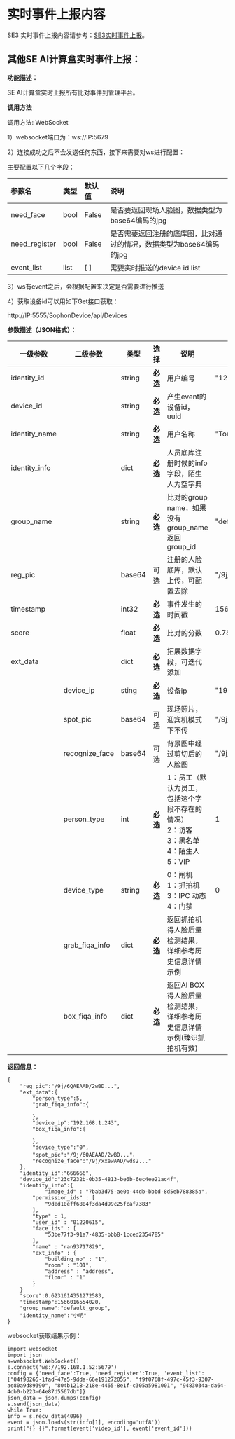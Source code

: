 # 实时事件上报内容

SE3 实时事件上报内容请参考：[SE3实时事件上报](../../../../../zh/V2R4C01/api-lie-biao/1.-ji-yu-rabbit-mq-de-duan-yun-dui-jie-shuo-ming/7.-she-bei-shang-bao-xin-xi-de-jie-kou-gui-fan/7.1-shi-shi-shi-jian-shang-bao-nei-rong.md)。

## 其他SE AI计算盒实时事件上报：

**功能描述：**

SE AI计算盒实时上报所有比对事件到管理平台。

**调用方法**

调用方法: WebSocket

1）websocket端口为：ws://IP:5679

2）连接成功之后不会发送任何东西，接下来需要对ws进行配置：

主要配置以下几个字段：

| 参数名        | 类型 | 默认值 | 说明                                                         |
| :------------ | :--- | :----- | :----------------------------------------------------------- |
| need_face     | bool | False  | 是否要返回现场人脸图，数据类型为base64编码的jpg              |
| need_register | bool | False  | 是否需要返回注册的底库图，比对通过的情况，数据类型为base64编码的jpg |
| event_list    | list | [ ]    | 需要实时推送的device id list                                 |

3）ws有event之后，会根据配置来决定是否需要进行推送

4）获取设备id可以用如下Get接口获取：

http://IP:5555/SophonDevice/api/Devices

**参数描述（JSON格式）：**

| **一级参数**  | **二级参数**   | **类型** | **选择** | **说明**                                                     |  举例  |
| ------------- | -------------- | -------- | -------- | ------------------------------------------------------------ | --------------------------------- |
| identity_id   |                | string   | **必选** | 用户编号                                                     | "12345565"                        |
| device_id | | string | **必选** | 产生event的设备id，uuid |  |
| identity_name |                | string   | **必选** | 用户名称                                                     | "Tom"                             |
| identity_info | | dict | **必选** | 人员底库注册时候的info字段，陌生人为空字典 |  |
| group_name    |                | string   | **必选** | 比对的group name，如果没有group_name返回group_id             | "default_group"                   |
| reg_pic       |                | base64   | 可选     | 注册的人脸底库，默认上传，可配置去除                         | "/9j/6QAEAAD/2wBD..."             |
| timestamp     |                | int32    | **必选** | 事件发生的时间戳                                             | 1565771454932                     |
| score         |                | float    | **必选** | 比对的分数                                                   | 0.78                              |
| ext_data      |                | dict     | **必选** | 拓展数据字段，可迭代添加                                     |                                   |
|               | device_ip      | sting    | **必选** | 设备ip                                                       | "192.168.1.101"                   |
|               | spot_pic       | base64   | 可选     | 现场照片，迎宾机模式下不传                                   | "/9j/6QAEAAD/2wBD..."             |
| | recognize_face | base64 | 可选 | 背景图中经过剪切后的人脸图 | "/9j/xxewAAD/wds2..." |
|               | person_type    | int      | **必选** | 1：员工（默认为员工，包括这个字段不存在的情况）<br />2：访客<br />3：黑名单<br />4：陌生人<br />5：VIP | 1                                 |
|               | device_type    | string   | **必选** | 0：闸机 <br />1：抓拍机 <br />3：IPC 动态 <br />4：门禁 | 0                                 |
|               | grab_fiqa_info | dict     | **必选** | 返回抓拍机得人脸质量检测结果，详细参考历史信息详情示例       |                                   |
|               | box_fiqa_info  | dict     | **必选** | 返回AI BOX得人脸质量检测结果，详细参考历史信息详情示例(臻识抓拍机有效) |                                   |

**返回信息：**

```
{
    "reg_pic":"/9j/6QAEAAD/2wBD...",
    "ext_data":{
        "person_type":5,
        "grab_fiqa_info":{

        },
        "device_ip":"192.168.1.243",
        "box_fiqa_info":{

        },
        "device_type":"0",
        "spot_pic":"/9j/6QAEAAD/2wBD..."，
        "recognize_face":"/9j/xxewAAD/wds2..."
    },
    "identity_id":"666666",
    "device_id":"23c7232b-0b35-4813-be6b-6ec4ee21ac4f",
    "identity_info":{
            "image_id" : "7bab3d75-ae0b-44db-bbbd-8d5eb788385a",
        "permission_ids" : [ 
            "9ded10eff6804f3da4d99c25fcaf7383"
        ],
        "type" : 1,
        "user_id" : "01220615",
        "face_ids" : [ 
            "53be77f3-91a7-4835-bbb8-1cced2354785"
        ],
        "name" : "ran93717829",
        "ext_info" : {
            "building_no" : "1",
            "room" : "101",
            "address" : "address",
            "floor" : "1"
        }
    }
    "score":0.6231614351272583,
    "timestamp":1566016554020,
    "group_name":"default_group",
    "identity_name":"小明"
}
```



websocket获取结果示例：

```
import websocket
import json
s=websocket.WebSocket()
s.connect('ws://192.168.1.52:5679')
config = {'need_face':True, 'need_register':True, 'event_list':["04f98265-1fad-47e5-9dda-66e191272055", "f9f0768f-497c-45f3-9307-ae80a9d89390", "804b1218-218e-4465-8e1f-c305a5981001", "9483034a-da64-4db0-b223-64e87d5567db"]}
json_data = json.dumps(config)
s.send(json_data)
while True:
info = s.recv_data(4096)
event = json.loads(str(info[1], encoding='utf8'))
print("{} {}".format(event['video_id'], event['event_id']))
```

